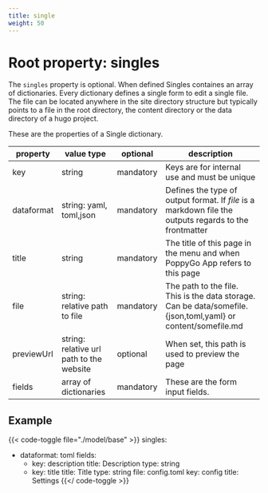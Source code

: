```yaml
---
title: single
weight: 50
---
```


# Root property: singles

The ```singles``` property is optional. When defined Singles containes an array
of dictionaries. Every dictionary defines a single form to edit a single file.
The file can be located anywhere in the site directory structure but typically
points to a file in the root directory, the content directory or the data
directory of a hugo project.

These are the properties of a Single dictionary.

| property   | value type                               | optional  | description                                                                                                  |
|------------|------------------------------------------|-----------|--------------------------------------------------------------------------------------------------------------|
| key        | string                                   | mandatory | Keys are for internal use and must be unique                                                                 |
| dataformat | string: yaml, toml,json                  | mandatory | Defines the type of output format. If _file_ is a markdown file the outputs regards to the frontmatter       |
| title      | string                                   | mandatory | The title of this page in the menu and when PoppyGo App refers to this page                                  |
| file       | string: relative path to file            | mandatory | The path to the file. This is the data storage. Can be data/somefile.{json,toml,yaml} or content/somefile.md |
| previewUrl | string: relative url path to the website | optional  | When set, this path is used to preview the page                                                              |
| fields     | array of dictionaries                    | mandatory | These are the form input fields.                                                                             |

## Example

{{< code-toggle file="./model/base" >}}
singles:
  - dataformat: toml
    fields:
      - key: description
        title: Description
        type: string
      - key: title
        title: Title
        type: string
    file: config.toml
    key: config
    title: Settings
{{</ code-toggle  >}}
